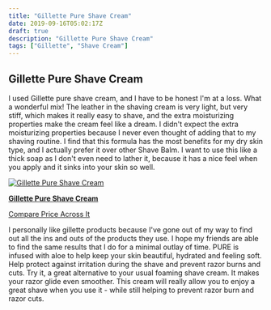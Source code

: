 ```yaml
---
title: "Gillette Pure Shave Cream"
date: 2019-09-16T05:02:17Z
draft: true
description: "Gillette Pure Shave Cream"
tags: ["Gillette", "Shave Cream"]
---
```



## Gillette Pure Shave Cream

I used Gillette pure shave cream, and I have to be honest I'm at a loss. What a wonderful mix! The leather in the shaving cream is very light, but very stiff, which makes it really easy to shave, and the extra moisturizing properties make the cream feel like a dream. I didn't expect the extra moisturizing properties because I never even thought of adding that to my shaving routine. I find that this formula has the most benefits for my dry skin type, and I actually prefer it over other Shave Balm. I want to use this like a thick soap as I don't even need to lather it, because it has a nice feel when you apply and it sinks into your skin so well.

[![Gillette Pure Shave Cream](https://images-na.ssl-images-amazon.com/images/I/6153bIqHqYL._SX679_.jpg)](https://www.amazon.com/PURE-Gillette-Shaving-Cream-Ounce/dp/B07PVCFMSL)

[**Gillette Pure Shave Cream**](https://www.amazon.com/PURE-Gillette-Shaving-Cream-Ounce/dp/B07PVCFMSL)


[Compare Price Across It](http://comparepriceacross.com:1313/Beauty?sqr=gillete%20pure%20shave%20cream)

<!--more-->

<script async src="https://pagead2.googlesyndication.com/pagead/js/adsbygoogle.js"></script>
<!-- cpa -->
<ins class="adsbygoogle"
     style="display:block"
     data-ad-client="ca-pub-2843564932689995"
     data-ad-slot="3526097725"
     data-ad-format="auto"
     data-full-width-responsive="true"></ins>
<script>
     (adsbygoogle = window.adsbygoogle || []).push({});
</script>

I personally like gillette products because I've gone out of my way to find out all the ins and outs of the products they use. I hope my friends are able to find the same results that I do for a minimal outlay of time. PURE is infused with aloe  to help keep your skin beautiful, hydrated and feeling soft.
Help protect against irritation during the shave and prevent razor burns and cuts. Try it, a great alternative to your usual foaming shave cream. It makes your razor glide even smoother. This cream will really allow you to enjoy a great shave when you use it - while still helping to prevent razor burn and razor cuts.
